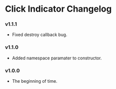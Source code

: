 # Click Indicator Changelog

### v1.1.1

- Fixed destroy callback bug.

### v1.1.0

- Added namespace paramater to constructor.

### v1.0.0

- The beginning of time.
